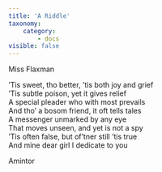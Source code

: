 ```yaml
---
title: 'A Riddle'
taxonomy:
    category:
        - docs
visible: false
---
```


<div class="author">Miss Flaxman</div>

’Tis sweet, tho better, ’tis both joy and grief  
’Tis subtle poison, yet it gives relief  
A special pleader who with most prevails  
And tho’ a bosom friend, it oft tells tales  
A messenger unmarked by any eye  
That moves unseen, and yet is not a spy  
’Tis often false, but of’tner still ’tis true  
And mine dear girl I dedicate to you

Amintor